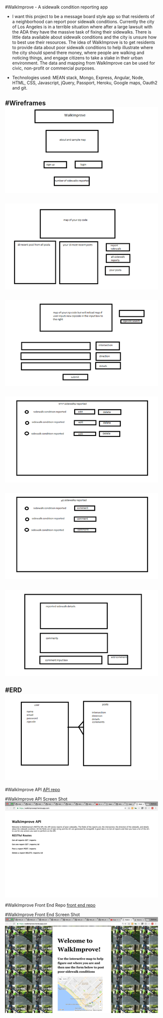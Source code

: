 #WalkImprove - A sidewalk condition reporting app

* I want this project to be a message board style app so that residents of a neighborhood can report poor sidewalk conditions. Currently the city of Los Angeles is in a terrible situation where after a large lawsuit with the ADA they have the massive task of fixing their sidewalks. There is little data available about sidewalk conditions and the city is unsure how to best use their resources. The idea of WalkImprove is to get residents to provide data about poor sidewalk conditions to help illustrate where the city should spend there money, where people are walking and noticing things, and engage citizens to take a stake in their urban environment. The data and mapping from WalkImprove can be used for civic, non-profit or commercial purposes.

* Technologies used: MEAN stack, Mongo, Express, Angular, Node, HTML, CSS, Javascript, jQuery, Passport, Heroku, Google maps, Oauth2 and git.

#Wireframes
![wireframe](loadpage.png)
---------------------------------
![wireframe](loggedin.png)
---------------------------------
![wireframe](reportsidewalk.png)
---------------------------------
![wireframe](yoursidewalks.png)
---------------------------------
![wireframe](allsidewalk.png)
---------------------------------
![wireframe](sidewalkcomment.png)
---------------------------------

#ERD
![erd](erd.png)  
---------------------------------

#WalkImprove API
[API repo](https://github.com/matthewbrozen/walkimproveapi)

#WalkImprove API Screen Shot
![api](api.png)

#WalkImprove Front End Repo
[front end repo](https://github.com/matthewbrozen/walkimprovefrontend)

#WalkImprove Front End Screen Shot
![frontend](welcome.png)
